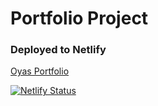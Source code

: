 # Portfolio Project

### Deployed to Netlify

[Oyas Portfolio](https://oyas.netlify.app)


 [![Netlify Status](https://api.netlify.com/api/v1/badges/11f631a6-dd23-4a55-be2f-7e7bf8b8523f/deploy-status)](https://app.netlify.com/sites/oyas/deploys)
